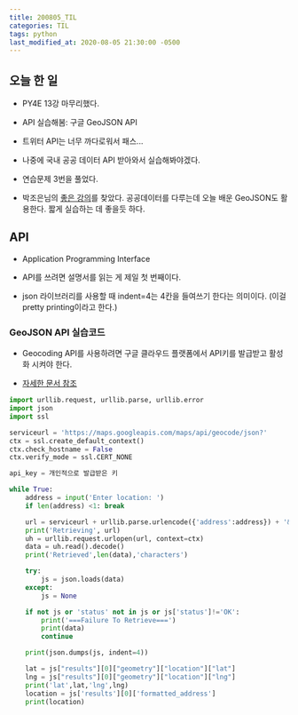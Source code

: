 ```yaml
---
title: 200805_TIL
categories: TIL
tags: python
last_modified_at: 2020-08-05 21:30:00 -0500
---
```

## 오늘 한 일

* PY4E 13강 마무리했다.

* API 실습해봄: 구글 GeoJSON API

* 트위터 API는 너무 까다로워서 패스...

* 나중에 국내 공공 데이터 API 받아와서 실습해봐야겠다.

* 연습문제 3번을 풀었다.

* 박조은님의 [좋은 강의](https://www.inflearn.com/course/%EA%B3%B5%EA%B3%B5%EB%8D%B0%EC%9D%B4%ED%84%B0%EB%A1%9C-%ED%8C%8C%EC%9D%B4%EC%8D%AC-%EB%8D%B0%EC%9D%B4%ED%84%B0-%EB%B6%84%EC%84%9D-%EC%8B%9C%EC%9E%91%ED%95%98%EA%B8%B0)를 찾았다. 공공데이터를 다루는데 오늘 배운 GeoJSON도 활용한다. 짧게 실습하는 데 좋을듯 하다.

## API

* Application Programming Interface

* API를 쓰려면 설명서를 읽는 게 제일 첫 번째이다.

* json 라이브러리를 사용할 때 indent=4는 4칸을 들여쓰기 한다는 의미이다. (이걸 pretty printing이라고 한다.)

### GeoJSON API 실습코드

* Geocoding API를 사용하려면 구글 클라우드 플랫폼에서 API키를 발급받고 활성화 시켜야 한다.

* [자세한 문서 참조](https://developers.google.com/maps/documentation/geocoding/get-api-key)

```python
import urllib.request, urllib.parse, urllib.error
import json
import ssl

serviceurl = 'https://maps.googleapis.com/maps/api/geocode/json?'
ctx = ssl.create_default_context()
ctx.check_hostname = False
ctx.verify_mode = ssl.CERT_NONE

api_key = 개인적으로 발급받은 키

while True:
    address = input('Enter location: ')
    if len(address) <1: break

    url = serviceurl + urllib.parse.urlencode({'address':address}) + '&key=' + api_key
    print('Retrieving', url)
    uh = urllib.request.urlopen(url, context=ctx)
    data = uh.read().decode()
    print('Retrieved',len(data),'characters')

    try:
        js = json.loads(data)
    except:
        js = None

    if not js or 'status' not in js or js['status']!='OK':
        print('===Failure To Retrieve===')
        print(data)
        continue

    print(json.dumps(js, indent=4))

    lat = js["results"][0]["geometry"]["location"]["lat"]
    lng = js["results"][0]["geometry"]["location"]["lng"]
    print('lat',lat,'lng',lng)
    location = js['results'][0]['formatted_address']
    print(location)
```



